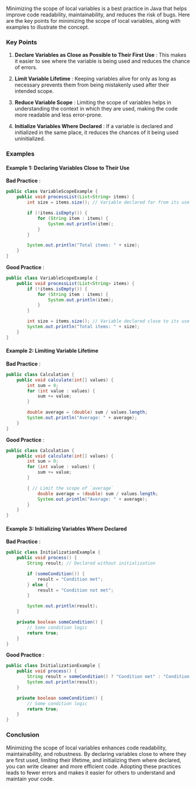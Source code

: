 Minimizing the scope of local variables is a best practice in Java that helps improve code readability, maintainability, and reduces the risk of bugs. Here are the key points for minimizing the scope of local variables, along with examples to illustrate the concept.

### Key Points

1. **Declare Variables as Close as Possible to Their First Use** : This makes it easier to see where the variable is being used and reduces the chance of errors.

2. **Limit Variable Lifetime** : Keeping variables alive for only as long as necessary prevents them from being mistakenly used after their intended scope.

3. **Reduce Variable Scope** : Limiting the scope of variables helps in understanding the context in which they are used, making the code more readable and less error-prone.

4. **Initialize Variables Where Declared** : If a variable is declared and initialized in the same place, it reduces the chances of it being used uninitialized.

### Examples

#### Example 1: Declaring Variables Close to Their Use

**Bad Practice** :

```java
public class VariableScopeExample {
    public void processList(List<String> items) {
        int size = items.size(); // Variable declared far from its use

        if (!items.isEmpty()) {
            for (String item : items) {
                System.out.println(item);
            }
        }

        System.out.println("Total items: " + size);
    }
}
```

**Good Practice** :

```java
public class VariableScopeExample {
    public void processList(List<String> items) {
        if (!items.isEmpty()) {
            for (String item : items) {
                System.out.println(item);
            }
        }

        int size = items.size(); // Variable declared close to its use
        System.out.println("Total items: " + size);
    }
}
```

#### Example 2: Limiting Variable Lifetime

**Bad Practice** :

```java
public class Calculation {
    public void calculate(int[] values) {
        int sum = 0;
        for (int value : values) {
            sum += value;
        }

        double average = (double) sum / values.length;
        System.out.println("Average: " + average);
    }
}
```

**Good Practice** :

```java
public class Calculation {
    public void calculate(int[] values) {
        int sum = 0;
        for (int value : values) {
            sum += value;
        }

        { // Limit the scope of `average`
            double average = (double) sum / values.length;
            System.out.println("Average: " + average);
        }
    }
}
```

#### Example 3: Initializing Variables Where Declared

**Bad Practice** :

```java
public class InitializationExample {
    public void process() {
        String result; // Declared without initialization

        if (someCondition()) {
            result = "Condition met";
        } else {
            result = "Condition not met";
        }

        System.out.println(result);
    }

    private boolean someCondition() {
        // Some condition logic
        return true;
    }
}
```

**Good Practice** :

```java
public class InitializationExample {
    public void process() {
        String result = someCondition() ? "Condition met" : "Condition not met"; // Initialized where declared
        System.out.println(result);
    }

    private boolean someCondition() {
        // Some condition logic
        return true;
    }
}
```

### Conclusion

Minimizing the scope of local variables enhances code readability, maintainability, and robustness. By declaring variables close to where they are first used, limiting their lifetime, and initializing them where declared, you can write cleaner and more efficient code. Adopting these practices leads to fewer errors and makes it easier for others to understand and maintain your code.
